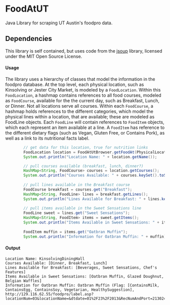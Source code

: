 FoodAtUT
========

Java Library for scraping UT Austin's foodpro data.

Dependencies
------------
This library is self contained, but uses code from the [jsoup](http://jsoup.org/ "jsoup") library, licensed under the MIT Open Source License.




#### Usage

The library uses a hierarchy of classes that model the information in the foodpro database. At the top level, each physical location, such as Kinsolving or Jester City Market, is modeled by a `FoodLocation`. Within this `FoodLocation`, a hashmap contains references to all food courses, modeled as `FoodCourse`, available for the the current day, such as Breakfast, Lunch, or Dinner. Not all locations serve all courses. Within each `FoodCourse`, a hashmap holds references to the different categories, which model the physical lines within a location, that are available; these are modeled as FoodLine objects. Each `FoodLine` will contain references to `FoodItem` objects, which each represent an item available at a line. A `FoodItem` has reference to the different dietary flags (such as Vegan, Gluten Free, or Contains Pork), as well as a link to its nutritional facts label.

```java
		// get data for this location, true for nutrition links
		FoodLocation location = FoodAtUtBrowser.getFoodAt(PhysicalLocation.KinsolvingDiningHall, true);
		System.out.println("Location Name: " + location.getName());

		// pull courses available (breakfast, lunch, dinner?)
		HashMap<String, FoodCourse> courses = location.getCourses();
		System.out.println("Courses Available: " + courses.keySet().toString());
		
		// pull lines available in the Breakfast course
		FoodCourse breakfast = courses.get("Breakfast");
		HashMap<String, FoodLine> lines = breakfast.getLines();
		System.out.println("Lines Available for Breakfast: " + lines.keySet().toString());
		
		// pull items available in the Sweet Sensations line
		FoodLine sweet = lines.get("Sweet Sensations");
		HashMap<String, FoodItem> items = sweet.getItems();
		System.out.println("Items Available in Sweet Sensations: " + items.keySet().toString());
		
		FoodItem muffin = items.get("Oatbran Muffin");
		System.out.println("Information for Oatbran Muffin: " + muffin);
```

#### Output
```
Location Name: KinsolvingDiningHall
Courses Available: [Dinner, Breakfast, Lunch]
Lines Available for Breakfast: [Beverages, Sweet Sensations, Chef's Features]
Items Available in Sweet Sensations: [Oatbran Muffin, Glazed Doughnut, Belgian Waffles]
Information for Oatbran Muffin: Oatbran Muffin (Flag: [ContainsMilk, ContainsEgg, ContainsSoy, Vegetarian, HealthySuggestion], http://129.116.62.55/foodpro/label.asp?locationNum=03&locationName=&dtdate=01%2F23%2F2013&RecNumAndPort=213024%2A1)
```